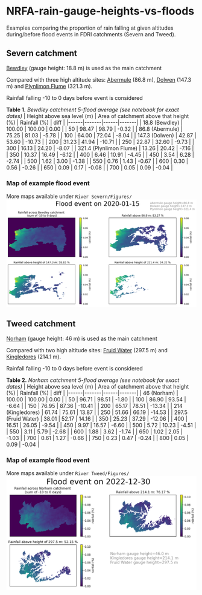 # NRFA-rain-gauge-heights-vs-floods
Examples comparing the proportion of rain falling at given altitudes during/before flood events in FDRI catchments (Severn and Tweed).

## Severn catchment
[Bewdley](https://nrfa.ceh.ac.uk/data/station/info/54001) (gauge height: 18.8 m) is used as the main catchment

Compared with three high altitude sites: [Abermule](https://nrfa.ceh.ac.uk/data/station/info/54014) (86.8 m), [Dolwen](https://nrfa.ceh.ac.uk/data/station/info/54080) (147.3 m) and [Plynlimon Flume](https://nrfa.ceh.ac.uk/data/station/info/54022) (321.3 m).

Rainfall falling -10 to 0 days before event is considered

**Table 1.** *Bewdley catchment 5-flood average (see notebook for exact dates)*
| Height above sea level (m) |	Area of catchment above that height (%)	| Rainfall (%) | diff |
|------|-------|------|-------|
| 18.8 (Bewdley) | 100.00 | 100.00 | 0.00 |
| 50 | 98.47 | 98.79 | -0.32 |
| 86.8 (Abermule) | 75.25 | 81.03 | -5.78 |
| 100 | 64.00 | 72.04 | -8.04 |
| 147.3 (Dolwen) | 42.87 | 53.60 | -10.73 |
| 200 | 31.23 | 41.94 | -10.71 |
| 250 | 22.87 | 32.60 | -9.73 |
| 300 | 16.13 | 24.20 | -8.07 |
| 321.4 (Plynlimon Flume) | 13.26 | 20.42 | -7.16 |
| 350 | 10.37 | 16.49 | -6.12 |
| 400 | 6.46 | 10.91 | -4.45 |
| 450 | 3.54 | 6.28 |	-2.74 |
| 500 | 1.62 | 3.00 |	-1.38 |
| 550 | 0.76 | 1.43 |	-0.67 |
| 600 | 0.30 | 0.56 |	-0.26 |
| 650 | 0.09 | 0.17 |	-0.08 |
| 700 | 0.05 | 0.09 |	-0.04 |

### Map of example flood event
More maps available under `River Severn/Figures/`
![bewdley_20200115_flood](River%20Severn/Figures/bewdley_2020_01_15_10d_prop_rain.png "Example flood event")


## Tweed catchment
[Norham](https://nrfa.ceh.ac.uk/data/station/info/21009) (gauge height: 46 m) is used as the main catchment

Compared with two high altitude sites: [Fruid Water](https://nrfa.ceh.ac.uk/data/station/info/21001) (297.5 m) and [Kingledores](https://nrfa.ceh.ac.uk/data/station/info/21014) (214.1 m).

Rainfall falling -10 to 0 days before event is considered

**Table 2.** *Norham catchment 5-flood average (see notebook for exact dates)*
| Height above sea level (m) |	Area of catchment above that height (%)	| Rainfall (%) | diff |
|------|-------|------|-------|
| 46 (Norham) | 100.00 | 100.00 | 0.00 |
| 50 | 96.71 | 98.51 | -1.80 |
| 100 | 86.90 | 93.54 | -6.64 |
| 150 | 76.95 | 87.36 | -10.41 |
| 200 | 65.17 | 78.51 | -13.34 |
| 214 (Kingledores) | 61.74 | 75.61 | 13.87 |
| 250 | 51.66 | 66.19 | -14.53 |
| 297.5 (Fruid Water) | 38.01 | 52.17 | 14.16 |
| 350 | 25.23 | 37.29 | -12.06 |
| 400 | 16.51 | 26.05 | -9.54 |
| 450 | 9.97 | 16.57 | -6.60 |
| 500 | 5.72 | 10.23 | -4.51 |
| 550 | 3.11 | 5.79 | -2.68 |
| 600 | 1.88 | 3.62 | -1.74 |
| 650 | 1.02 | 2.05 | -1.03 |
| 700 | 0.61 | 1.27 | -0.66 |
| 750 | 0.23 | 0.47 | -0.24 |
| 800 | 0.05 | 0.09 | -0.04 |

### Map of example flood event
More maps available under `River Tweed/Figures/`
![norham_20221230_flood](River%20Tweed/Figures/norham_2022_12_30_10d_prop_rain.png "Example flood event")
